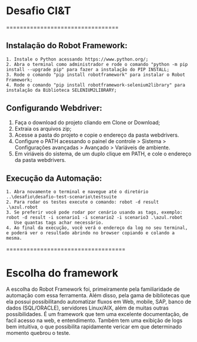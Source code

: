 # Desafio CI&T
=================================
## Instalação do Robot Framework:
    1. Instale o Python acessando https://www.python.org/;
    2. Abra o terminal como administrador e rode o comando "python -m pip install --upgrade pip" para fazer a instalação do PIP INSTALL;
    3. Rode o comando "pip install robotframework" para instalar o Robot Framework;
    4. Rode o comando "pip install robotframework-selenium2library" para instalação da Biblioteca SELENIUM2LIBRARY;

## Configurando Webdriver:
   1. Faça o download do projeto cliando em Clone or Download;
   2. Extraia os arquivos zip;
   3. Acesse a pasta do projeto e copie o endereço da pasta webdrivers.
   4. Configure o PATH acessando o painel de controle > Sistema > Configurações avançadas > Avançado > Variáveis de ambiente.
   5. Em viriáveis do sistema, de um duplo clique em PATH, e cole o endereço da pasta webdrivers.

## Execução da Automação:
    1. Abra novamente o terminal e navegue até o diretório ..\desafio\desafio-test-scenario\testsuite
    2. Para rodar os testes execute o comando: robot -d result .\azul.robot
    3. Se preferir você pode rodar por cenário usando as tags, exemplo: robot -d result -i scenario1 -i scenario2 -i scenario3 .\azul.robot
       Use quantas tags achar necessário.
    4. Ao final da execução, você verá o endereço da log no seu terminal, e poderá ver o resultado abrindo no browser copiando e colando a mesma.
===================================

# Escolha do framework

A escolha do Robot Framework foi, primeiramente pela familiaridade de automação com essa ferramenta. Além disso, pela gama de bibliotecas que ela possui possibilitando automatizar fluxos em Web, mobile, SAP, banco de dados (SQL/ORACLE), servidores Linux/AIX, além de muitas outras possibilidades. É um framework que tem uma excelente documentação, de facil acesso na web, e entendimento. Também tem uma exibição de logs bem intuitiva, o que possibilita rapidamente vericar em que determinado momento quebrou o teste.